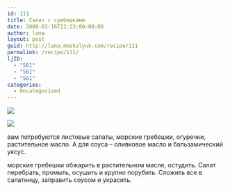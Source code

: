 ```yaml
---
id: 111
title: Салат с гребешками
date: 2008-03-16T22:23:00-08:00
author: lana
layout: post
guid: http://lana.moskalyuk.com/recipe/111
permalink: /recipe/111/
ljID:
  - "561"
  - "561"
  - "561"
categories:
  - Uncategorized
---
```

![](http://farm3.static.flickr.com/2290/2339072355_41153c513e.jpg?v=0)

![](http://farm3.static.flickr.com/2270/2339070577_e89937b4bb.jpg?v=0) 

вам потребуются листовые салаты, морские гребешки, огуречки, растительное масло. А для соуса &#8211; оливковое масло и бальзамический уксус.

морские гребешки обжарить в растительном масле, остудить. Салат перебрать, промыть, осушить и крупно порубить. Сложить все в салатницу, заправить соусом и украсить.